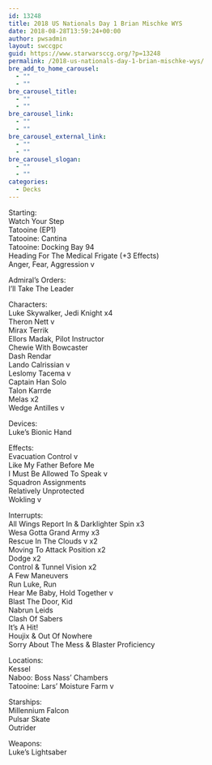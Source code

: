 ```yaml
---
id: 13248
title: 2018 US Nationals Day 1 Brian Mischke WYS
date: 2018-08-28T13:59:24+00:00
author: pwsadmin
layout: swccgpc
guid: https://www.starwarsccg.org/?p=13248
permalink: /2018-us-nationals-day-1-brian-mischke-wys/
bre_add_to_home_carousel:
  - ""
  - ""
bre_carousel_title:
  - ""
  - ""
bre_carousel_link:
  - ""
  - ""
bre_carousel_external_link:
  - ""
  - ""
bre_carousel_slogan:
  - ""
  - ""
categories:
  - Decks
---
```

Starting:  
Watch Your Step  
Tatooine (EP1)  
Tatooine: Cantina  
Tatooine: Docking Bay 94  
Heading For The Medical Frigate (+3 Effects)  
Anger, Fear, Aggression v

Admiral’s Orders:  
I’ll Take The Leader

Characters:  
Luke Skywalker, Jedi Knight x4  
Theron Nett v  
Mirax Terrik  
Ellors Madak, Pilot Instructor  
Chewie With Bowcaster  
Dash Rendar  
Lando Calrissian v  
Leslomy Tacema v  
Captain Han Solo  
Talon Karrde  
Melas x2  
Wedge Antilles v

Devices:  
Luke’s Bionic Hand

Effects:  
Evacuation Control v  
Like My Father Before Me  
I Must Be Allowed To Speak v  
Squadron Assignments  
Relatively Unprotected  
Wokling v

Interrupts:  
All Wings Report In & Darklighter Spin x3  
Wesa Gotta Grand Army x3  
Rescue In The Clouds v x2  
Moving To Attack Position x2  
Dodge x2  
Control & Tunnel Vision x2  
A Few Maneuvers  
Run Luke, Run  
Hear Me Baby, Hold Together v  
Blast The Door, Kid  
Nabrun Leids  
Clash Of Sabers  
It’s A Hit!  
Houjix & Out Of Nowhere  
Sorry About The Mess & Blaster Proficiency

Locations:  
Kessel  
Naboo: Boss Nass’ Chambers  
Tatooine: Lars’ Moisture Farm v

Starships:  
Millennium Falcon  
Pulsar Skate  
Outrider

Weapons:  
Luke’s Lightsaber